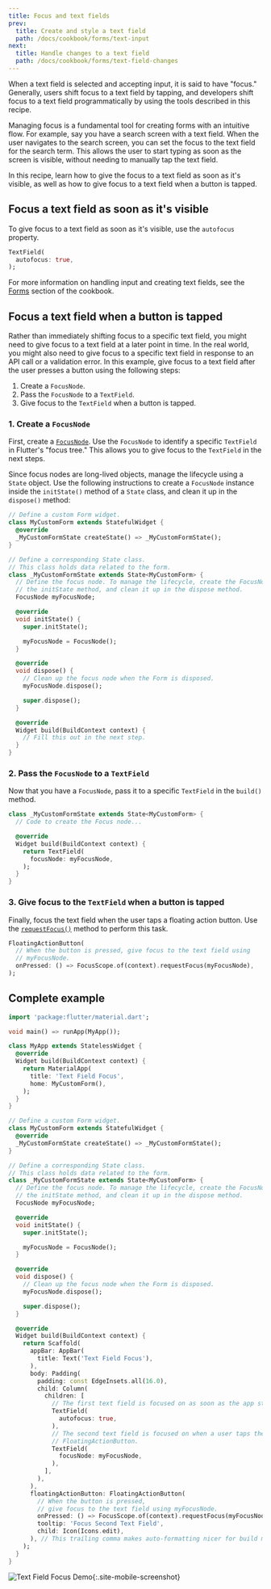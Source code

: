 ```yaml
---
title: Focus and text fields
prev:
  title: Create and style a text field
  path: /docs/cookbook/forms/text-input
next:
  title: Handle changes to a text field
  path: /docs/cookbook/forms/text-field-changes
---
```


When a text field is selected and accepting input,
it is said to have "focus."
Generally, users shift focus to a text field by tapping,
and developers shift focus to a text field programmatically by
using the tools described in this recipe.

Managing focus is a fundamental tool for creating forms with an intuitive
flow. For example, say you have a search screen with a text field.
When the user navigates to the search screen,
you can set the focus to the text field for the search term.
This allows the user to start typing as soon as the screen
is visible, without needing to manually tap the text field.

In this recipe, learn how to give the focus to a text field as soon
as it's visible,
as well as how to give focus to a text field when a button is tapped.

## Focus a text field as soon as it's visible

To give focus to a text field as soon as it's visible,
use the `autofocus` property.

<!-- skip -->
```dart
TextField(
  autofocus: true,
);
```

For more information on handling input and creating text fields,
see the [Forms](/docs/cookbook#forms) section of the cookbook.

## Focus a text field when a button is tapped

Rather than immediately shifting focus to a specific text field,
you might need to give focus to a text field at a later point in time.
In the real world, you might also need to give focus to a specific
text field in response to an API call or a validation error.
In this example, give focus to a text field after the user
presses a button using the following steps:

  1. Create a `FocusNode`.
  2. Pass the `FocusNode` to a `TextField`.
  3. Give focus to the `TextField` when a button is tapped.

### 1. Create a `FocusNode`

First, create a
[`FocusNode`]({{site.api}}/flutter/widgets/FocusNode-class.html).
Use the `FocusNode` to identify a specific `TextField` in Flutter's
"focus tree." This allows you to give focus to the `TextField`
in the next steps.

Since focus nodes are long-lived objects, manage the lifecycle
using a `State` object. Use the following instructions to create
a `FocusNode` instance inside the `initState()` method of a
`State` class, and clean it up in the `dispose()` method:

<!-- skip -->
```dart
// Define a custom Form widget.
class MyCustomForm extends StatefulWidget {
  @override
  _MyCustomFormState createState() => _MyCustomFormState();
}

// Define a corresponding State class.
// This class holds data related to the form.
class _MyCustomFormState extends State<MyCustomForm> {
  // Define the focus node. To manage the lifecycle, create the FocusNode in
  // the initState method, and clean it up in the dispose method.
  FocusNode myFocusNode;

  @override
  void initState() {
    super.initState();

    myFocusNode = FocusNode();
  }

  @override
  void dispose() {
    // Clean up the focus node when the Form is disposed.
    myFocusNode.dispose();

    super.dispose();
  }

  @override
  Widget build(BuildContext context) {
    // Fill this out in the next step.
  }
}
```

### 2. Pass the `FocusNode` to a `TextField`

Now that you have a `FocusNode`,
pass it to a specific `TextField` in the `build()` method.

<!-- skip -->
```dart
class _MyCustomFormState extends State<MyCustomForm> {
  // Code to create the Focus node...

  @override
  Widget build(BuildContext context) {
    return TextField(
      focusNode: myFocusNode,
    );
  }
}
```

### 3. Give focus to the `TextField` when a button is tapped

Finally, focus the text field when the user taps a floating
action button. Use the [`requestFocus()`][] method to perform
this task.

<!-- skip -->
```dart
FloatingActionButton(
  // When the button is pressed, give focus to the text field using
  // myFocusNode.
  onPressed: () => FocusScope.of(context).requestFocus(myFocusNode),
);
```

## Complete example

```dart
import 'package:flutter/material.dart';

void main() => runApp(MyApp());

class MyApp extends StatelessWidget {
  @override
  Widget build(BuildContext context) {
    return MaterialApp(
      title: 'Text Field Focus',
      home: MyCustomForm(),
    );
  }
}

// Define a custom Form widget.
class MyCustomForm extends StatefulWidget {
  @override
  _MyCustomFormState createState() => _MyCustomFormState();
}

// Define a corresponding State class.
// This class holds data related to the form.
class _MyCustomFormState extends State<MyCustomForm> {
  // Define the focus node. To manage the lifecycle, create the FocusNode in
  // the initState method, and clean it up in the dispose method.
  FocusNode myFocusNode;

  @override
  void initState() {
    super.initState();

    myFocusNode = FocusNode();
  }

  @override
  void dispose() {
    // Clean up the focus node when the Form is disposed.
    myFocusNode.dispose();

    super.dispose();
  }

  @override
  Widget build(BuildContext context) {
    return Scaffold(
      appBar: AppBar(
        title: Text('Text Field Focus'),
      ),
      body: Padding(
        padding: const EdgeInsets.all(16.0),
        child: Column(
          children: [
            // The first text field is focused on as soon as the app starts.
            TextField(
              autofocus: true,
            ),
            // The second text field is focused on when a user taps the
            // FloatingActionButton.
            TextField(
              focusNode: myFocusNode,
            ),
          ],
        ),
      ),
      floatingActionButton: FloatingActionButton(
        // When the button is pressed,
        // give focus to the text field using myFocusNode.
        onPressed: () => FocusScope.of(context).requestFocus(myFocusNode),
        tooltip: 'Focus Second Text Field',
        child: Icon(Icons.edit),
      ), // This trailing comma makes auto-formatting nicer for build methods.
    );
  }
}
```

![Text Field Focus Demo](/images/cookbook/focus.gif){:.site-mobile-screenshot}



[`requestFocus()`]: {{site.api}}/flutter/widgets/FocusNode/requestFocus.html
